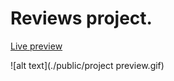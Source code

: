 # Reviews project.


[Live preview](https://reviews-1407.netlify.app)

![alt text](./public/project preview.gif)






